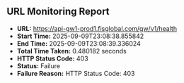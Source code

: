 ## URL Monitoring Report

- **URL:** https://api-gw1-prod1.fisglobal.com/gw/v1/health
- **Start Time:** 2025-09-09T23:08:38.855842
- **End Time:** 2025-09-09T23:08:39.336024
- **Total Time Taken:** 0.480182 seconds
- **HTTP Status Code:** 403
- **Status:** Failure
- **Failure Reason:** HTTP Status Code: 403

